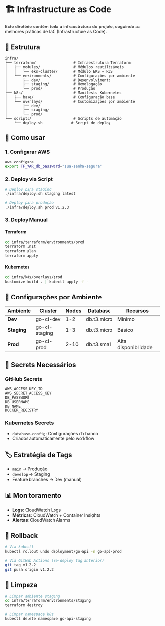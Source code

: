 # 🏗️ Infrastructure as Code

Este diretório contém toda a infraestrutura do projeto, seguindo as melhores práticas de IaC (Infrastructure as Code).

## 📁 Estrutura

```
infra/
├── terraform/                 # Infraestrutura Terraform
│   ├── modules/               # Módulos reutilizáveis
│   │   └── eks-cluster/       # Módulo EKS + RDS
│   └── environments/          # Configurações por ambiente
│       ├── dev/               # Desenvolvimento
│       ├── staging/           # Homologação
│       └── prod/              # Produção
├── k8s/                       # Manifests Kubernetes
│   ├── base/                  # Configuração base
│   └── overlays/              # Customizações por ambiente
│       ├── dev/
│       ├── staging/
│       └── prod/
└── scripts/                   # Scripts de automação
    └── deploy.sh             # Script de deploy
```

## 🚀 Como usar

### 1. Configurar AWS
```bash
aws configure
export TF_VAR_db_password="sua-senha-segura"
```

### 2. Deploy via Script
```bash
# Deploy para staging
./infra/deploy.sh staging latest

# Deploy para produção  
./infra/deploy.sh prod v1.2.3
```

### 3. Deploy Manual

#### Terraform
```bash
cd infra/terraform/environments/prod
terraform init
terraform plan
terraform apply
```

#### Kubernetes
```bash
cd infra/k8s/overlays/prod
kustomize build . | kubectl apply -f -
```

## 🔧 Configurações por Ambiente

| Ambiente | Cluster | Nodes | Database | Recursos |
|----------|---------|--------|----------|----------|
| **Dev**      | go-ci-dev | 1-2 | db.t3.micro | Mínimo |
| **Staging**  | go-ci-staging | 1-3 | db.t3.micro | Básico |
| **Prod**     | go-ci-prod | 2-10 | db.t3.small | Alta disponibilidade |

## 🔐 Secrets Necessários

### GitHub Secrets
```
AWS_ACCESS_KEY_ID
AWS_SECRET_ACCESS_KEY
DB_PASSWORD
DB_USERNAME
DB_NAME
DOCKER_REGISTRY
```

### Kubernetes Secrets
- `database-config`: Configurações do banco
- Criados automaticamente pelo workflow

## 🏷️ Estratégia de Tags

- `main` → Produção
- `develop` → Staging  
- Feature branches → Dev (manual)

## 📊 Monitoramento

- **Logs**: CloudWatch Logs
- **Métricas**: CloudWatch + Container Insights
- **Alertas**: CloudWatch Alarms

## 🔄 Rollback

```bash
# Via kubectl
kubectl rollout undo deployment/go-api -n go-api-prod

# Via GitHub Actions (re-deploy tag anterior)
git tag v1.2.2
git push origin v1.2.2
```

## 🧹 Limpeza

```bash
# Limpar ambiente staging
cd infra/terraform/environments/staging
terraform destroy

# Limpar namespace k8s
kubectl delete namespace go-api-staging
```
